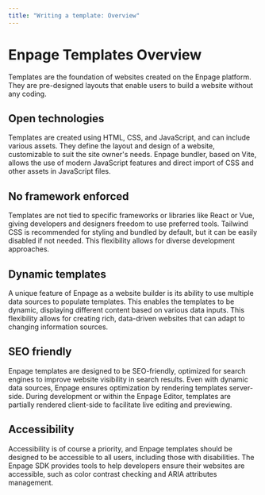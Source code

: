 ```yaml
---
title: "Writing a template: Overview"
---
```


# Enpage Templates Overview

Templates are the foundation of websites created on the Enpage platform. They are pre-designed layouts that enable users to build a website without any coding.


<div class="grid md:grid-cols-2 gap-x-8 gap-y-2">
  <div>
    <h2>Open technologies</h2>
    <p class="text-pretty">
      Templates are created using HTML, CSS, and JavaScript, and can include various assets. They define the layout and design of a website, customizable to suit the site owner's needs. Enpage bundler, based on Vite, allows the use of modern JavaScript features and direct import of CSS and other assets in JavaScript files.
    </p>
  </div>
  <div>
    <h2>No framework enforced</h2>
    <p class="text-pretty">
      Templates are not tied to specific frameworks or libraries like React or Vue, giving developers and designers freedom to use preferred tools. Tailwind CSS is recommended for styling and bundled by default, but it can be easily disabled if not needed. This flexibility allows for diverse development approaches.
    </p>
  </div>
  <div>
    <h2>Dynamic templates</h2>
    <p class="text-pretty">
      A unique feature of Enpage as a website builder is its ability to use multiple data sources to populate templates. This enables the templates to be dynamic, displaying different content based on various data inputs. This flexibility allows for creating rich, data-driven websites that can adapt to changing information sources.
    </p>
  </div>
  <div>
    <h2>SEO friendly</h2>
    <p class="text-pretty">
      Enpage templates are designed to be SEO-friendly, optimized for search engines to improve website visibility in search results. Even with dynamic data sources, Enpage ensures optimization by rendering templates server-side. During development or within the Enpage Editor, templates are partially rendered client-side to facilitate live editing and previewing.
    </p>
  </div>
</div>



## Accessibility

Accessibility is of course a priority, and Enpage templates should be designed to be accessible to all users, including those with disabilities. The Enpage SDK provides tools to help developers ensure their websites are accessible, such as color contrast checking and ARIA attributes management.
